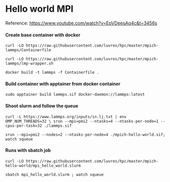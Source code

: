 Hello world MPI
===============

Reference: <https://www.youtube.com/watch?v=EpVDeesAq4c&t=3456s>

#### Create base container with docker
``curl -LO https://raw.githubusercontent.com/luvres/hpc/master/mpich-lammps/Containerfile``

``curl -LO https://raw.githubusercontent.com/luvres/hpc/master/mpich-lammps/lmp-wrapper.sh``

``docker build -t lammps -f Containerfile .``

#### Build container with apptainer from docker container
``sudo apptainer build lammps.sif docker-daemon://lammps:latest``

#### Shoot slurm and follow the queue
``curl -L https://www.lammps.org/inputs/in.lj.txt | env OMP_NUM_THREADS=32 \
srun --mpi=pmi2 --ntasks=4 --ntasks-per-node=1 --cpus-per-task=32 ./lammps.sif``


``srun --mpi=pmi2 --nodes=2 --ntasks-per-node=4 ./mpich-hello-world.sif; watch squeue``


#### Runs with sbatch job
``curl -LO https://raw.githubusercontent.com/luvres/hpc/master/mpich-hello-world/mpi_hello_world.slurm``

``sbatch mpi_hello_world.slurm ; watch squeue``





